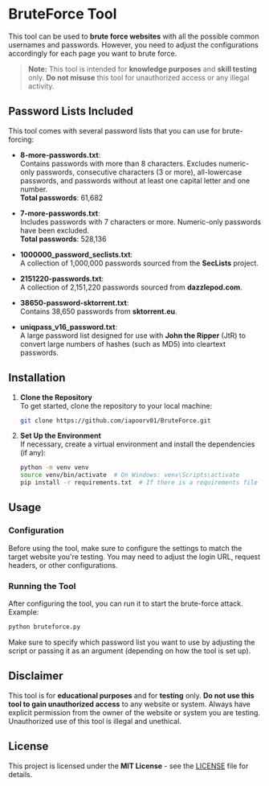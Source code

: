 

# **BruteForce Tool**

This tool can be used to **brute force websites** with all the possible common usernames and passwords. However, you need to adjust the configurations accordingly for each page you want to brute force.

> **Note:** This tool is intended for **knowledge purposes** and **skill testing** only. **Do not misuse** this tool for unauthorized access or any illegal activity.

## Password Lists Included

This tool comes with several password lists that you can use for brute-forcing:

- **8-more-passwords.txt**:  
  Contains passwords with more than 8 characters. Excludes numeric-only passwords, consecutive characters (3 or more), all-lowercase passwords, and passwords without at least one capital letter and one number.  
  **Total passwords**: 61,682

- **7-more-passwords.txt**:  
  Includes passwords with 7 characters or more. Numeric-only passwords have been excluded.  
  **Total passwords**: 528,136

- **1000000_password_seclists.txt**:  
  A collection of 1,000,000 passwords sourced from the **SecLists** project.

- **2151220-passwords.txt**:  
  A collection of 2,151,220 passwords sourced from **dazzlepod.com**.

- **38650-password-sktorrent.txt**:  
  Contains 38,650 passwords from **sktorrent.eu**.

- **uniqpass_v16_password.txt**:  
  A large password list designed for use with **John the Ripper** (JtR) to convert large numbers of hashes (such as MD5) into cleartext passwords.

## Installation

1. **Clone the Repository**  
   To get started, clone the repository to your local machine:
   ```bash
   git clone https://github.com/iapoorv01/BruteForce.git
   ```

2. **Set Up the Environment**  
   If necessary, create a virtual environment and install the dependencies (if any):
   ```bash
   python -m venv venv
   source venv/bin/activate  # On Windows: venv\Scripts\activate
   pip install -r requirements.txt  # If there is a requirements file
   ```

## Usage

### Configuration
Before using the tool, make sure to configure the settings to match the target website you're testing. You may need to adjust the login URL, request headers, or other configurations.

### Running the Tool
After configuring the tool, you can run it to start the brute-force attack. Example:
```bash
python bruteforce.py
```
Make sure to specify which password list you want to use by adjusting the script or passing it as an argument (depending on how the tool is set up).

## Disclaimer

This tool is for **educational purposes** and for **testing** only. **Do not use this tool to gain unauthorized access** to any website or system. Always have explicit permission from the owner of the website or system you are testing. Unauthorized use of this tool is illegal and unethical.

## License

This project is licensed under the **MIT License** - see the [LICENSE](LICENSE) file for details.
